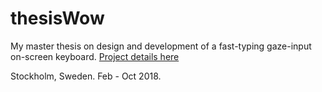 # thesisWow
My master thesis on design and development of a fast-typing gaze-input on-screen keyboard.
[Project details here](http://www.yujiayao.net/project/GazeTypingKeyboard/GazeTypingKeyboard.html)

Stockholm, Sweden. Feb - Oct 2018.
